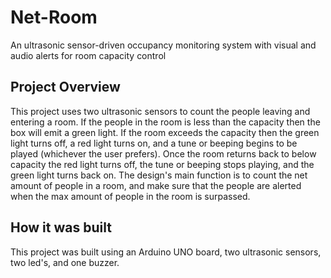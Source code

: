 # Net-Room
An ultrasonic sensor-driven occupancy monitoring system with visual and audio alerts for room capacity control

## Project Overview

This project uses two ultrasonic sensors to count the people leaving and entering a room. If the people in the room is less than the capacity then the box will emit a green light. If the room exceeds the capacity then the green light turns off, a red light turns on, and a tune or beeping begins to be played (whichever the user prefers). Once the room returns back to below capacity the red light turns off, the tune or beeping stops playing, and the green light turns back on. The design's main function is to count the net amount of people in a room, and make sure that the people are alerted when the max amount of people in the room is surpassed.

## How it was built

This project was built using an Arduino UNO board, two ultrasonic sensors, two led's, and one buzzer. 
